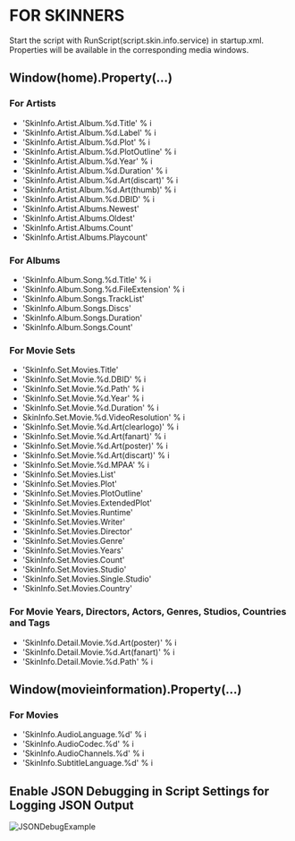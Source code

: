 # FOR SKINNERS

Start the script with RunScript(script.skin.info.service) in startup.xml.  
Properties will be available in the corresponding media windows.

## Window(home).Property(...)
### For Artists
-   'SkinInfo.Artist.Album.%d.Title' % i
-   'SkinInfo.Artist.Album.%d.Label' % i
-   'SkinInfo.Artist.Album.%d.Plot' % i
-   'SkinInfo.Artist.Album.%d.PlotOutline' % i
-   'SkinInfo.Artist.Album.%d.Year' % i
-   'SkinInfo.Artist.Album.%d.Duration' % i
-   'SkinInfo.Artist.Album.%d.Art(discart)' % i
-   'SkinInfo.Artist.Album.%d.Art(thumb)' % i
-   'SkinInfo.Artist.Album.%d.DBID' % i
-   'SkinInfo.Artist.Albums.Newest'
-   'SkinInfo.Artist.Albums.Oldest'
-   'SkinInfo.Artist.Albums.Count'
-   'SkinInfo.Artist.Albums.Playcount'

### For Albums
-   'SkinInfo.Album.Song.%d.Title' % i
-   'SkinInfo.Album.Song.%d.FileExtension' % i
-   'SkinInfo.Album.Songs.TrackList'
-   'SkinInfo.Album.Songs.Discs'
-   'SkinInfo.Album.Songs.Duration'
-   'SkinInfo.Album.Songs.Count'

### For Movie Sets
-   'SkinInfo.Set.Movies.Title'
-   'SkinInfo.Set.Movie.%d.DBID' % i
-   'SkinInfo.Set.Movie.%d.Path' % i
-   'SkinInfo.Set.Movie.%d.Year' % i
-   'SkinInfo.Set.Movie.%d.Duration' % i
-   SkinInfo.Set.Movie.%d.VideoResolution' % i
-   'SkinInfo.Set.Movie.%d.Art(clearlogo)' % i
-   'SkinInfo.Set.Movie.%d.Art(fanart)' % i
-   'SkinInfo.Set.Movie.%d.Art(poster)' % i
-   'SkinInfo.Set.Movie.%d.Art(discart)' % i
-   'SkinInfo.Set.Movie.%d.MPAA' % i
-   'SkinInfo.Set.Movies.List'
-   'SkinInfo.Set.Movies.Plot'
-   'SkinInfo.Set.Movies.PlotOutline'
-   'SkinInfo.Set.Movies.ExtendedPlot'
-   'SkinInfo.Set.Movies.Runtime'
-   'SkinInfo.Set.Movies.Writer'
-   'SkinInfo.Set.Movies.Director'
-   'SkinInfo.Set.Movies.Genre'
-   'SkinInfo.Set.Movies.Years'
-   'SkinInfo.Set.Movies.Count'
-   'SkinInfo.Set.Movies.Studio'
-   'SkinInfo.Set.Movies.Single.Studio'
-   'SkinInfo.Set.Movies.Country'
<!-- -   'SkinInfo.Detail.Movie.%d.Art(fanart)' % i -->
<!-- -   'SkinInfo.Detail.Movie.%d.Art(poster)' % i -->

### For Movie Years, Directors, Actors, Genres, Studios, Countries and Tags
-   'SkinInfo.Detail.Movie.%d.Art(poster)' % i
-   'SkinInfo.Detail.Movie.%d.Art(fanart)' % i
-   'SkinInfo.Detail.Movie.%d.Path' % i

## Window(movieinformation).Property(...)
### For Movies
-   'SkinInfo.AudioLanguage.%d' % i
-   'SkinInfo.AudioCodec.%d' % i
-   'SkinInfo.AudioChannels.%d' % i
-   'SkinInfo.SubtitleLanguage.%d' % i

## Enable JSON Debugging in Script Settings for Logging JSON Output
![JSONDebugExample](https://i.imgur.com/V5fEYVt.png)
